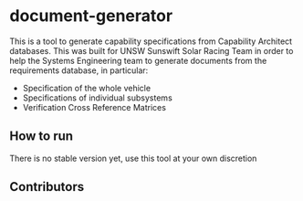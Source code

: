 # document-generator
This is a tool to generate capability specifications from Capability Architect databases.
This was built for UNSW Sunswift Solar Racing Team in order to help the Systems Engineering team to generate documents from the requirements database, in particular:
- Specification of the whole vehicle
- Specifications of individual subsystems
- Verification Cross Reference Matrices

## How to run
There is no stable version yet, use this tool at your own discretion

## Contributors
